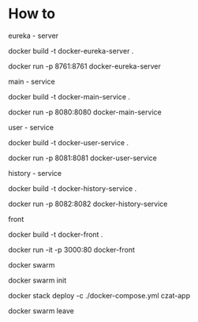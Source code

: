 # How to
eureka - server

docker build -t docker-eureka-server .

docker run -p 8761:8761 docker-eureka-server


main - service

docker build -t docker-main-service .

docker run -p 8080:8080 docker-main-service

user - service

docker build -t docker-user-service .

docker run -p 8081:8081 docker-user-service

history - service

docker build -t docker-history-service .

docker run -p 8082:8082 docker-history-service

front

docker build -t docker-front .

docker run -it -p 3000:80 docker-front

docker swarm

docker swarm init

docker stack deploy -c ./docker-compose.yml czat-app

docker swarm leave
